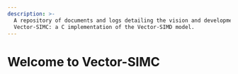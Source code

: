 ```yaml
---
description: >-
  A repository of documents and logs detailing the vision and development of
  Vector-SIMC: a C implementation of the Vector-SIMD model.
---
```


# Welcome to Vector-SIMC

